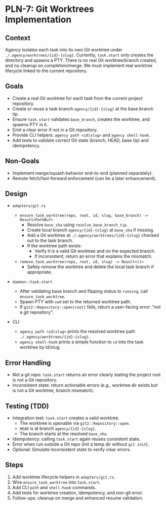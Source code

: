# PLN-7: Git Worktrees Implementation

## Context

Agency isolates each task into its own Git worktree under `./.agency/worktrees/{id}-{slug}`.
Currently, `task.start` only creates the directory and spawns a PTY.
There is no real Git worktree/branch created, and no cleanup on completion/merge.
We must implement real worktree lifecycle linked to the current repository.

## Goals

- Create a real Git worktree for each task from the current project repository.
- Create or reuse a task branch `agency/{id}-{slug}` at the base branch tip.
- Ensure `task.start` validates `base_branch`, creates the worktree, and spawns PTY in it.
- Emit a clear error if not in a Git repository.
- Provide CLI helpers: `agency path <id|slug>` and `agency shell-hook`.
- Add tests to validate correct Git state (branch, HEAD, base tip) and idempotency.

## Non-Goals

- Implement merge/squash behavior end-to-end (planned separately).
- Remote fetch/fast-forward enforcement (can be a later enhancement).

## Design

- `adapters/git.rs`
  - `ensure_task_worktree(repo, root, id, slug, base_branch) -> Result<PathBuf>`
    - Resolve `base_sha` using `resolve_base_branch_tip`.
    - Create local branch `agency/{id}-{slug}` at `base_sha` if missing.
    - Add a Git worktree at `./.agency/worktrees/{id}-{slug}` checked out to the task branch.
    - If the worktree path exists:
      - Verify it is a valid Git worktree and on the expected branch.
      - If inconsistent, return an error that explains the mismatch.
  - `remove_task_worktree(repo, root, id, slug) -> Result<()>`
    - Safely remove the worktree and delete the local task branch if appropriate.

- `daemon::task.start`
  - After validating base branch and flipping status to `running`, call `ensure_task_worktree`.
  - Spawn PTY with `cwd` set to the returned worktree path.
  - If `git2::Repository::open(root)` fails, return a user-facing error: "not a git repository".

- CLI
  - `agency path <id|slug>` prints the resolved worktree path `./.agency/worktrees/{id}-{slug}`.
  - `agency shell-hook` prints a simple function to `cd` into the task worktree by id/slug.

## Error Handling

- Not a git repo: `task.start` returns an error clearly stating the project root is not a Git repository.
- Inconsistent state: return actionable errors (e.g., worktree dir exists but is not a Git worktree, branch mismatch).

## Testing (TDD)

- Integration test: `task.start` creates a valid worktree.
  - The worktree is openable via `git2::Repository::open`.
  - `HEAD` is at branch `agency/{id}-{slug}`.
  - The branch starts at the resolved `base_sha`.
- Idempotency: calling `task.start` again reuses consistent state.
- Error when run outside a Git repo (init a temp dir without `git init`).
- Optional: Simulate inconsistent state to verify clear errors.

## Steps

1. Add worktree lifecycle helpers in `adapters/git.rs`.
2. Wire `ensure_task_worktree` into `task.start`.
3. Add CLI `path` and `shell-hook` commands.
4. Add tests for worktree creation, idempotency, and non-git error.
5. Follow-ups: cleanup on merge and enhanced resume validation.
